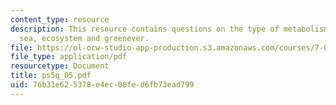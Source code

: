 ```yaml
---
content_type: resource
description: This resource contains questions on the type of metabolism, sargasso
  sea, ecosystem and greenever.
file: https://ol-ocw-studio-app-production.s3.amazonaws.com/courses/7-014-introductory-biology-spring-2005/76b31e625378e4ec08fed6fb73ead799_ps5q_05.pdf
file_type: application/pdf
resourcetype: Document
title: ps5q_05.pdf
uid: 76b31e62-5378-e4ec-08fe-d6fb73ead799
---
```

